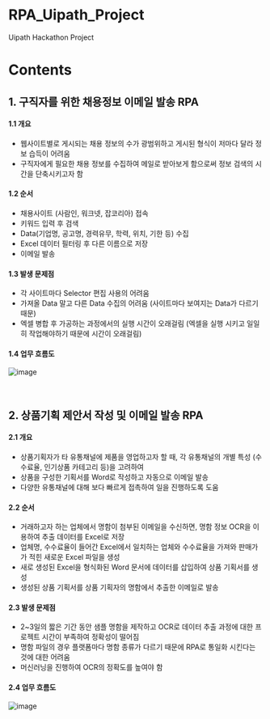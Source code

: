 # RPA_Uipath_Project
Uipath Hackathon Project

# Contents

## 1. 구직자를 위한 채용정보 이메일 발송 RPA
#### 1.1 개요
- 웹사이트별로 게시되는 채용 정보의 수가 광범위하고 게시된 형식이 저마다 달라 정보 습득이 어려움
- 구직자에게 필요한 채용 정보를 수집하여 메일로 받아보게 함으로써 정보 검색의 시간을 단축시키고자 함

#### 1.2 순서
- 채용사이트 (사람인, 워크넷, 잡코리아) 접속
- 키워드 입력 후 검색
- Data(기업명, 공고명, 경력유무, 학력, 위치, 기한 등) 수집
- Excel 데이터 필터링 후 다른 이름으로 저장
- 이메일 발송

#### 1.3 발생 문제점
- 각 사이트마다 Selector 편집 사용의 어려움
- 가져올 Data 말고 다른 Data 수집의 어려움 (사이트마다 보여지는 Data가 다르기 때문)
- 엑셀 병합 후 가공하는 과정에서의 실행 시간이 오래걸림 (엑셀을 실행 시키고 일일히 작업해야하기 때문에 시간이 오래걸림)

#### 1.4 업무 흐름도
![image](https://user-images.githubusercontent.com/78673090/133557895-3f7c2694-10f0-47f1-8306-161e032b868e.png)

&nbsp;
## 2. 상품기획 제안서 작성 및 이메일 발송 RPA
#### 2.1 개요
- 상품기획자가 타 유통채널에 제품을 영업하고자 할 때, 각 유통채널의 개별 특성 (수수료율, 인기상품 카테고리 등)을 고려하여
- 상품을 구성한 기획서를 Word로 작성하고 자동으로 이메일 발송
- 다양한 유통채널에 대해 보다 빠르게 접촉하여 일을 진행하도록 도움

#### 2.2 순서
- 거래하고자 하는 업체에서 명함이 첨부된 이메일을 수신하면, 명함 정보 OCR을 이용하여 추출 데이터를 Excel로 저장
- 업체명, 수수료율이 들어간 Excel에서 일치하는 업체와 수수료율을 가져와 판매가가 적힌 새로운 Excel 파일을 생성
- 새로 생성된 Excel을 형식화된 Word 문서에 데이터를 삽입하여 상품 기획서를 생성
- 생성된 상품 기획서를 상품 기획자의 명함에서 추출한 이메일로 발송

#### 2.3 발생 문제점
- 2~3일의 짧은 기간 동안 샘플 명함을 제작하고 OCR로 데이터 추출 과정에 대한 프로젝트 시간이 부족하여 정확성이 떨어짐
- 명함 파일의 경우 플랫폼마다 명함 종류가 다르기 때문에 RPA로 통일화 시킨다는 것에 대한 어려움
- 머신러닝을 진행하여 OCR의 정확도를 높여야 함

#### 2.4 업무 흐름도
![image](https://user-images.githubusercontent.com/78673090/133558869-cf33743d-a5d3-4a2c-bee9-1f362e73f87e.png)
